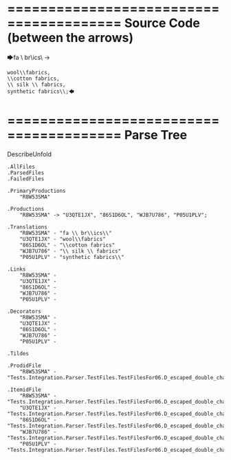 ========================================
Source Code (between the arrows)
========================================

🡆fa \\ br\\ics\\ ->

    wool\\fabrics,
    \\cotton fabrics,
    \\ silk \\ fabrics,
    synthetic fabrics\\;🡄

========================================
Parse Tree
========================================
DescribeUnfold

    .AllFiles
    .ParsedFiles
    .FailedFiles

    .PrimaryProductions
        "R8W53SMA" 

    .Productions
        "R8W53SMA" -> "U3QTE1JX", "86S1D6OL", "WJB7U786", "P05U1PLV";

    .Translations
        "R8W53SMA" - "fa \\ br\\ics\\"
        "U3QTE1JX" - "wool\\fabrics"
        "86S1D6OL" - "\\cotton fabrics"
        "WJB7U786" - "\\ silk \\ fabrics"
        "P05U1PLV" - "synthetic fabrics\\"

    .Links
        "R8W53SMA" - 
        "U3QTE1JX" - 
        "86S1D6OL" - 
        "WJB7U786" - 
        "P05U1PLV" - 

    .Decorators
        "R8W53SMA" - 
        "U3QTE1JX" - 
        "86S1D6OL" - 
        "WJB7U786" - 
        "P05U1PLV" - 

    .Tildes

    .ProdidFile
        "R8W53SMA" - "Tests.Integration.Parser.TestFiles.TestFilesFor06.D_escaped_double_characters3.ds"

    .ItemidFile
        "R8W53SMA" - "Tests.Integration.Parser.TestFiles.TestFilesFor06.D_escaped_double_characters3.ds"
        "U3QTE1JX" - "Tests.Integration.Parser.TestFiles.TestFilesFor06.D_escaped_double_characters3.ds"
        "86S1D6OL" - "Tests.Integration.Parser.TestFiles.TestFilesFor06.D_escaped_double_characters3.ds"
        "WJB7U786" - "Tests.Integration.Parser.TestFiles.TestFilesFor06.D_escaped_double_characters3.ds"
        "P05U1PLV" - "Tests.Integration.Parser.TestFiles.TestFilesFor06.D_escaped_double_characters3.ds"

